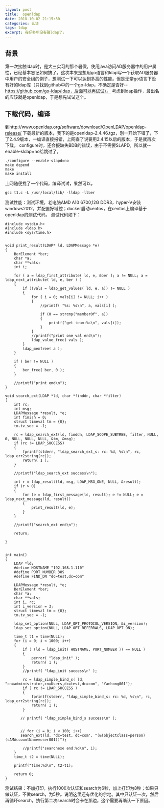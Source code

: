 ```yaml
---
layout: post
title:  openldap
date: 2018-10-02 21:15:30
categories: 认证
tags: ldap
excerpt: 有好多年没有碰ldap了。
---
```


## 背景
第一次接触ldap时，是大三实习的那个暑假，使用java访问AD服务器中的用户属性，已经基本忘记如何搞了。这次本来是想用go语言和ldap写一个获取AD服务器中用户的安全组的例子，想测试一下可以达到多高的性能。但是无奈go语言下没有好的ldap库（只找到github中的一个go-ldap，不确定是否好--https://github.com/go-ldap/ldap，后面可以再试试）。
考虑到ldap操作，最出名的应该就是openldap，于是想先试试这个。

## 下载代码，编译
到http://www.openldap.org/software/download/OpenLDAP/openldap-release/ 下载最新的版本，我下的是openldap-2.4.46.tgz，刚一开始下错了，下了2.4.9版本，一编译直接报错，上网查了说要用2.4.15以后的版本，于是就再次下载。
configure时，还会报缺失BDB的错误，由于不需要SLAPD，所以就--enable-sldap=no给跳过了。

```
./configure --enable-slapd=no
make depend
make
make install
```

上网随便找了一个代码，编译试试，果然可以。

```
gcc t1.c -L /usr/local/lib/ -lldap -llber
```

测试性能：测试环境，老电脑AMD A10 6700,12G DDR3，hyper-V安装windows2012，并配置好域控；docker启动centos，在centos上编译基于openldap的测试代码。
测试代码如下：

```
#include <stdio.h>
#include <ldap.h>
#include <sys/time.h>


void print_result(LDAP* ld, LDAPMessage *e)
{
    BerElement *ber;
    char *a;
    char **vals;
    int i;

    for ( a = ldap_first_attribute( ld, e, &ber ); a != NULL; a = ldap_next_attribute( ld, e, ber ) )
    {
        if ((vals = ldap_get_values( ld, e, a)) != NULL )
        {
            for ( i = 0; vals[i] != NULL; i++ )
            {
                //printf( "%s: %s\n", a, vals[i] );

                if (0 == strcmp("memberOf", a))
                {
                    printf("get team:%s\n", vals[i]);
                }
            }
            //printf("print one val end\n");
            ldap_value_free( vals );
        }
        ldap_memfree( a );
    }

    if ( ber != NULL )
    {
        ber_free( ber, 0 );
    }

    //printf("print end\n");
}

void search_ext(LDAP *ld, char *finddn, char *filter)
{
    int rc;
    int msg;
    LDAPMessage *result, *e;
    int finish = 0;
    struct timeval tm = {0};
    tm.tv_sec = -1;

    rc = ldap_search_ext(ld, finddn, LDAP_SCOPE_SUBTREE, filter, NULL, 0, NULL, NULL, NULL, &tm, &msg);
    if (rc != LDAP_SUCCESS)
    {
        fprintf(stderr, "ldap_search_ext_s: rc: %d, %s\n", rc, ldap_err2string(rc));
        return( 1 );
    }

    //printf("ldap_search_ext success\n");

    int r = ldap_result(ld, msg, LDAP_MSG_ONE, NULL, &result);
    if (r > 0)
    {
        for (e = ldap_first_message(ld, result); e != NULL; e = ldap_next_message(ld, result))
        {
            print_result(ld, e);
        }
    }

    //printf("search_ext end\n");

    return;

}


int main()
{
    LDAP *ld;
    #define HOSTNAME "192.168.1.110"
    #define PORT_NUMBER 389
    #define FIND_DN "dc=test,dc=com"

    LDAPMessage *result, *e;
    BerElement *ber;
    char *a;
    char **vals;
    int i, rc;
    int i_version = 3;
    struct timeval tm = {0};
    tm.tv_sec = -1;

    ldap_set_option(NULL, LDAP_OPT_PROTOCOL_VERSION, &i_version);
    ldap_set_option(NULL, LDAP_OPT_REFERRALS, LDAP_OPT_ON);

    time_t t1 = time(NULL);
    for (i = 0; i < 1000; i++)
    {
        if ( (ld = ldap_init( HOSTNAME, PORT_NUMBER )) == NULL )
        {  
            perror( "ldap_init" );
            return( 1 );
        }
        //printf( "ldap_init success\n" );

        rc = ldap_simple_bind_s( ld, "cn=administrator,cn=Users,dc=test,dc=com", "Yanhong001");
        if ( rc != LDAP_SUCCESS )
        {
            fprintf(stderr, "ldap_simple_bind_s: rc: %d, %s\n", rc, ldap_err2string(rc));
            return( 1 );
        }

       // printf( "ldap_simple_bind_s success\n" );


       // for (i = 0; i < 100; i++)
       search_ext(ld, "dc=test, dc=com", "(&(objectclass=person)(sAMAccountName=user001))");

        //printf("searchexe end:%d\n", i);
    }
    time_t t2 = time(NULL);

    printf("time:%d\n", t2-t1);

    return 0;
}

```

测试结果：不加打印，执行1000次认证和search为6秒，加上打印为8秒；如果只做认证，不做search，为5秒。说明这里还有优化的余地。其中只认证一次，然后再循环search，执行第二次search时会卡在那边，这个需要再确认一下原因。
